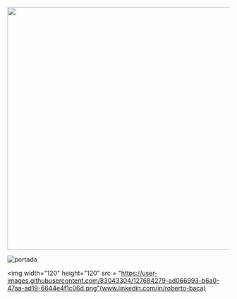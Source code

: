 

<p align="center">
  <img width="8000" height="550" src="https://user-images.githubusercontent.com/83043304/127681901-1139d0ba-927d-46d2-a36d-76a2fab9a572.gif">
</p>

![portada](https://user-images.githubusercontent.com/83043304/127672882-2db7f5c2-5de3-411f-a21c-e1b2b16a72b5.png)


<img width="120" height="120" src = "https://user-images.githubusercontent.com/83043304/127684279-ad066993-b6a0-47aa-ad19-6644e4f1c06d.png"(www.linkedin.com/in/roberto-baca)
